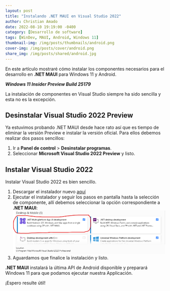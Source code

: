 ```yaml
---
layout: post
title: "Instalando .NET MAUI en Visual Studio 2022"
author: Christian Amado
date: 2022-08-10 19:19:00 -0400
category: [Desarrollo de software]
tags: [WinDev, MAUI, Android, Windows 11]
thumbnail-img: /img/posts/thumbnails/android.png
cover-img: /img/posts/cover/android.png
share_img: /img/posts/shared/android.jpg
---
```


En este artículo mostraré cómo instalar los componentes necesarios para el desarrollo en **.NET MAUI** para Windows 11 y Android.

***Windows 11 Insider Preview Build 25179***

<!--more-->

La instalación de componentes en Visual Studio siempre ha sido sencilla y esta no es la excepción.

## Desinstalar Visual Studio 2022 Preview
Ya estuvimos probando .NET MAUI desde hace rato así que es tiempo de eliminar la versión Preview e instalar la versión oficial. Para ellos debemos realizar dos pasos sencillos:
1. Ir a **Panel de control** > **Desinstalar programas**.
2. Seleccionar **Microsoft Visual Studio 2022 Preview** y listo.  

## Instalar Visual Studio 2022
Instalar Visual Studio 2022 es bien sencillo.
1. Descargar el instalador nuevo [aquí](https://visualstudio.microsoft.com/thank-you-downloading-visual-studio/?sku=Professional&channel=Release&version=VS2022&source=VSLandingPage&cid=2030&passive=false)  
2. Ejecutar el instalador y seguir los pasos en pantalla hasta la selección de componente, allí debemos seleccionar la opción correspondiente a **.NET MAUI**:
![](/img/posts/2022/08/10/1.png)  
3. Aguardamos que finalice la instalación y listo.

**.NET MAUI** instalará la última API de Android disponible y preparará Windows 11 para que podamos ejecutar nuestra Applicación.

¡Espero resulte útil!
